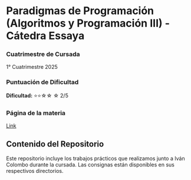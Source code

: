 # Paradigmas de Programación (Algoritmos y Programación III) - Cátedra Essaya

### Cuatrimestre de Cursada
1° Cuatrimestre 2025

### Puntuación de Dificultad
**Dificultad:** ⭐⭐☆☆ ☆ 2/5

### Página de la materia
[Link](https://algoritmos3ce.github.io/)

## Contenido del Repositorio
Este repositorio incluye los trabajos prácticos que realizamos junto a Iván Colombo durante la cursada. Las consignas están disponibles en sus respectivos directorios.
